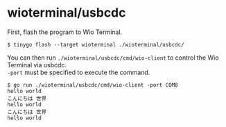 # wioterminal/usbcdc

First, flash the program to Wio Terminal.  

```
$ tinygo flash --target wioterminal ./wioterminal/usbcdc/
```

You can then run `./wioterminal/usbcdc/cmd/wio-client` to control the Wio Terminal via usbcdc.  
`-port` must be specified to execute the command.  

```
$ go run ./wioterminal/usbcdc/cmd/wio-client -port COM8
hello world
こんにちは 世界
hello world
こんにちは 世界
hello world
```
